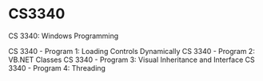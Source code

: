 # CS3340
CS 3340: Windows Programming

CS 3340 - Program 1: Loading Controls Dynamically 
CS 3340 - Program 2: VB.NET Classes 
CS 3340 - Program 3: Visual Inheritance and Interface 
CS 3340 - Program 4: Threading
